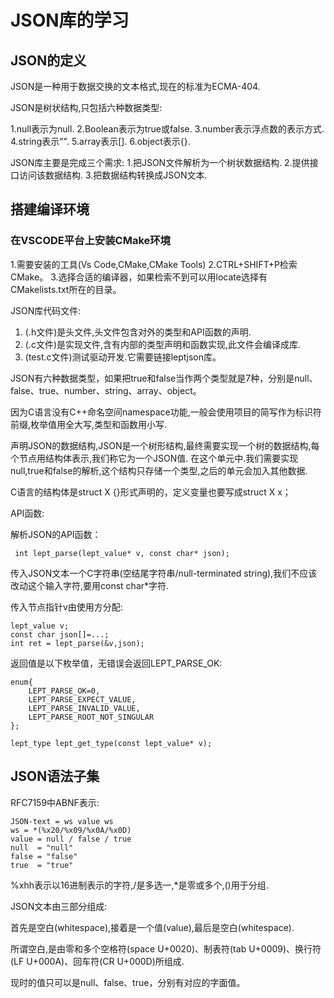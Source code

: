 # JSON库的学习 #

## JSON的定义 ##

JSON是一种用于数据交换的文本格式,现在的标准为ECMA-404.

JSON是树状结构,只包括六种数据类型:

1.null表示为null.
2.Boolean表示为true或false.
3.number表示浮点数的表示方式.
4.string表示"".
5.array表示[].
6.object表示{}.


JSON库主要是完成三个需求:
1.把JSON文件解析为一个树状数据结构.
2.提供接口访问该数据结构.
3.把数据结构转换成JSON文本.

## 搭建编译环境 ##

### 在VSCODE平台上安装CMake环境 ###

1.需要安装的工具(Vs Code,CMake,CMake Tools)
2.CTRL+SHIFT+P检索CMake。
3.选择合适的编译器，如果检索不到可以用locate选择有CMakelists.txt所在的目录。


JSON库代码文件:
1. (.h文件)是头文件,头文件包含对外的类型和API函数的声明.
2. (.c文件)是实现文件,含有内部的类型声明和函数实现,此文件会编译成库.
3. (test.c文件)测试驱动开发.它需要链接leptjson库。

JSON有六种数据类型，如果把true和false当作两个类型就是7种，分别是null、false、true、number、string、array、object。

因为C语言没有C++命名空间namespace功能,一般会使用项目的简写作为标识符前缀,枚举值用全大写,类型和函数用小写.

声明JSON的数据结构,JSON是一个树形结构,最终需要实现一个树的数据结构,每个节点用结构体表示,我们称它为一个JSON值.
在这个单元中.我们需要实现null,true和false的解析,这个结构只存储一个类型,之后的单元会加入其他数据.

C语言的结构体是struct X {}形式声明的，定义变量也要写成struct X x；

API函数:

解析JSON的API函数：

``` int lept_parse(lept_value* v, const char* json);```

传入JSON文本一个C字符串(空结尾字符串/null-terminated string),我们不应该改动这个输入字符,要用const char*字符.

传入节点指针v由使用方分配:

    lept_value v;
    const char json[]=...;
    int ret = lept_parse(&v,json);

返回值是以下枚举值，无错误会返回LEPT_PARSE_OK:

    enum{
        LEPT_PARSE_OK=0,
        LEPT_PARSE_EXPECT_VALUE,
        LEPT_PARSE_INVALID_VALUE,
        LEPT_PARSE_ROOT_NOT_SINGULAR
    };

    lept_type lept_get_type(const lept_value* v);

## JSON语法子集 ##

RFC7159中ABNF表示:

    JSON-text = ws value ws
    ws = *(%x20/%x09/%x0A/%x0D)
    value = null / false / true 
    null  = "null"
    false = "false"
    true  = "true"

%xhh表示以16进制表示的字符,/是多选一,*是零或多个,()用于分组.

JSON文本由三部分组成:

首先是空白(whitespace),接着是一个值(value),最后是空白(whitespace).

所谓空白,是由零和多个空格符(space U+0020)、制表符(tab U+0009)、换行符(LF U+000A)、回车符(CR U+000D)所组成.

现时的值只可以是null、false、true，分别有对应的字面值。

